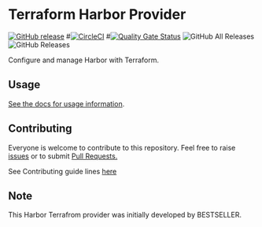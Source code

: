 # Terraform Harbor Provider
[![GitHub release](https://img.shields.io/github/release/goharbor/terraform-provider-harbor.svg)](https://github.com/goharbor/terraform-provider-harbor/releases/)
#[![CircleCI](https://circleci.com/gh/goharbor/terraform-provider-harbor.svg?style=svg)](https://circleci.com/gh/goharbor/terraform-provider-harbor)
#[![Quality Gate Status](https://sonarcloud.io/api/project_badges/measure?project=goharbor_terraform-provider-harbor&metric=alert_status)](https://sonarcloud.io/dashboard?id=goharbor_terraform-provider-harbor)
![GitHub All Releases](https://img.shields.io/github/downloads/goharbor/terraform-provider-harbor/total)
![GitHub Releases](https://img.shields.io/github/downloads/goharbor/terraform-provider-harbor/latest/total)

Configure and manage Harbor with Terraform.


## Usage
[See the docs for usage information](./docs).

## Contributing
Everyone is welcome to contribute to this repository. Feel free to raise [issues](https://github.com/goharbor/terraform-provider-harbor/issues) or to submit [Pull Requests.](https://github.com/goharbor/terraform-provider-harbor/pulls)

See Contributing guide lines [here](./CONTRIBUTING.md)

## Note

This Harbor Terrafrom provider was initially developed by BESTSELLER.
